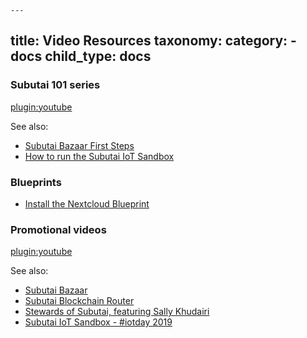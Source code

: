 	---
title: Video Resources
taxonomy:
    category:
        - docs
child_type: docs
---

### Subutai 101 series

[plugin:youtube](https://www.youtube.com/watch?v=HzDoNvtWLjU)

See also:

- [Subutai Bazaar First Steps](https://www.youtube.com/watch?v=70BsnBbT-YQ)
- [How to run the Subutai IoT Sandbox](https://www.youtube.com/watch?v=FlEIOYitllQ)

### Blueprints

- [Install the Nextcloud Blueprint](https://www.youtube.com/watch?v=zvOPLjmXieo)

### Promotional videos

[plugin:youtube](https://www.youtube.com/watch?v=LoL78YR178U)

See also:
- [Subutai Bazaar](https://www.youtube.com/watch?v=HtC-wI_VDTE)
- [Subutai Blockchain Router](https://www.youtube.com/watch?v=KPPqZw0Rxes)
- [Stewards of Subutai, featuring Sally Khudairi](https://www.youtube.com/watch?v=_SOvzcxLVOM)
- [Subutai IoT Sandbox - #iotday 2019](https://www.youtube.com/watch?v=hLK4_f2Zd4A&t=19s)